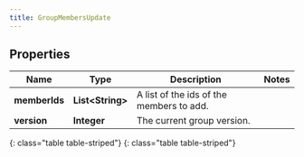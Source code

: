 ```yaml
---
title: GroupMembersUpdate
---
```


## Properties

| Name | Type | Description | Notes |
| ------------ | ------------- | ------------- | ------------- |
| **memberIds** | **List&lt;String&gt;** | A list of the ids of the members to add. |  |
| **version** | **Integer** | The current group version. |  |
{: class="table table-striped"}
{: class="table table-striped"}


